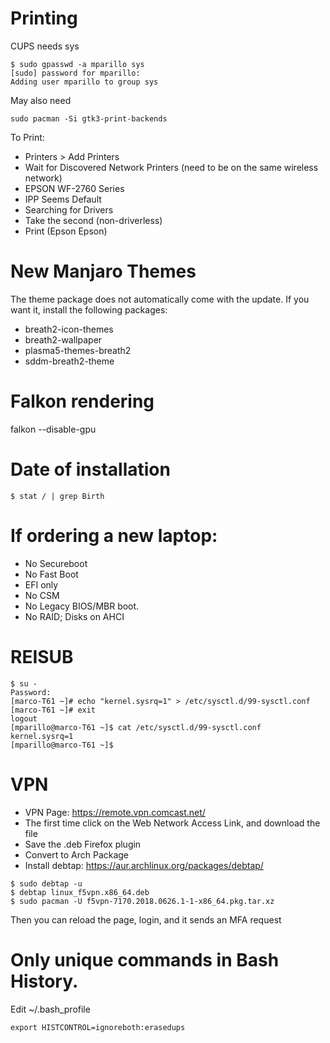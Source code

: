 # Printing

CUPS needs sys
```
$ sudo gpasswd -a mparillo sys
[sudo] password for mparillo: 
Adding user mparillo to group sys
```
May also need
```
sudo pacman -Si gtk3-print-backends
```
To Print:

 * Printers > Add Printers
 * Wait for Discovered Network Printers (need to be on the same wireless network)
 * EPSON WF-2760 Series
 * IPP Seems Default
 * Searching for Drivers
 * Take the second (non-driverless)
 * Print (Epson Epson)

# New Manjaro Themes
The theme package does not automatically come with the update. If you want it, install the following packages:

 * breath2-icon-themes
 * breath2-wallpaper
 * plasma5-themes-breath2
 * sddm-breath2-theme

# Falkon rendering

falkon --disable-gpu

# Date of installation
```
$ stat / | grep Birth
```

# If ordering a new laptop:
 * No Secureboot
 * No Fast Boot
 * EFI only
 * No CSM
 * No Legacy BIOS/MBR boot.
 * No RAID; Disks on AHCI

# REISUB
```
$ su -
Password: 
[marco-T61 ~]# echo "kernel.sysrq=1" > /etc/sysctl.d/99-sysctl.conf
[marco-T61 ~]# exit
logout
[mparillo@marco-T61 ~]$ cat /etc/sysctl.d/99-sysctl.conf
kernel.sysrq=1
[mparillo@marco-T61 ~]$ 
```


# VPN
 * VPN Page: https://remote.vpn.comcast.net/
 * The first time click on the Web Network Access Link, and download the file 
 * Save the .deb Firefox plugin
 * Convert to Arch Package
 * Install debtap: https://aur.archlinux.org/packages/debtap/
```
$ sudo debtap -u
$ debtap linux_f5vpn.x86_64.deb
$ sudo pacman -U f5vpn-7170.2018.0626.1-1-x86_64.pkg.tar.xz
```
Then you can reload the page, login, and it sends an MFA request

# Only unique commands in Bash History.

Edit ~/.bash_profile
```
export HISTCONTROL=ignoreboth:erasedups
```
